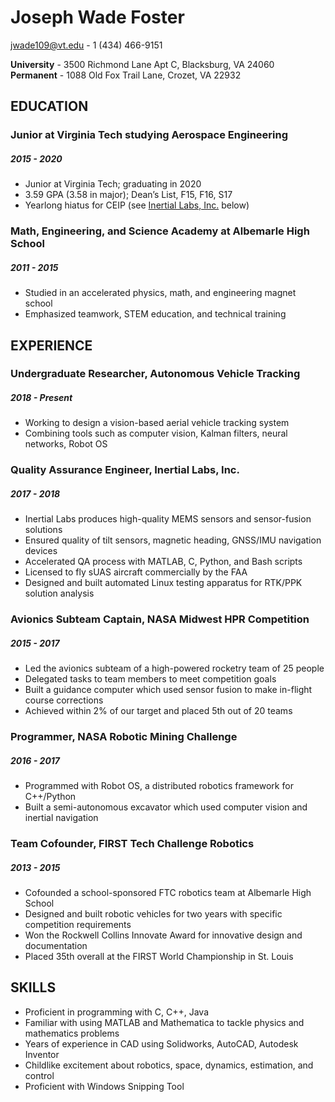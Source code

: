 # Joseph Wade Foster

jwade109@vt.edu - 1 (434) 466-9151

**University** - 3500 Richmond Lane Apt C, Blacksburg, VA 24060</br>
**Permanent** - 1088 Old Fox Trail Lane, Crozet, VA 22932

## EDUCATION

### Junior at Virginia Tech studying Aerospace Engineering
##### 2015 - 2020
* Junior at Virginia Tech; graduating in 2020
* 3.59 GPA (3.58 in major); Dean’s List, F15, F16, S17
* Yearlong hiatus for CEIP (see [Inertial Labs, Inc.](resume#inertial-labs-inc---quality-assurance-engineer) below)

### Math, Engineering, and Science Academy at Albemarle High School
##### 2011 - 2015
* Studied in an accelerated physics, math, and engineering magnet school
* Emphasized teamwork, STEM education, and technical training

## EXPERIENCE

### **Undergraduate Researcher, Autonomous Vehicle Tracking**
##### 2018 - Present
* Working to design a vision-based aerial vehicle tracking system
* Combining tools such as computer vision, Kalman filters, neural networks, Robot OS

### **Quality Assurance Engineer, Inertial Labs, Inc.**
##### 2017 - 2018
* Inertial Labs produces high-quality MEMS sensors and sensor-fusion solutions
* Ensured quality of tilt sensors, magnetic heading, GNSS/IMU navigation devices
* Accelerated QA process with MATLAB, C, Python, and Bash scripts
* Licensed to fly sUAS aircraft commercially by the FAA
* Designed and built automated Linux testing apparatus for RTK/PPK solution analysis

### **Avionics Subteam Captain, NASA Midwest HPR Competition**
##### 2015 - 2017
* Led the avionics subteam of a high-powered rocketry team of 25 people
* Delegated tasks to team members to meet competition goals
* Built a guidance computer which used sensor fusion to make in-flight course corrections
* Achieved within 2% of our target and placed 5th out of 20 teams

### **Programmer, NASA Robotic Mining Challenge**
##### 2016 - 2017
* Programmed with Robot OS, a distributed robotics framework for C++/Python
* Built a semi-autonomous excavator which used computer vision and inertial navigation

### **Team Cofounder, FIRST Tech Challenge Robotics**
##### 2013 - 2015
* Cofounded a school-sponsored FTC robotics team at Albemarle High School
* Designed and built robotic vehicles for two years with specific competition requirements
* Won the Rockwell Collins Innovate Award for innovative design and documentation
* Placed 35th overall at the FIRST World Championship in St. Louis

## SKILLS

* Proficient in programming with C, C++, Java
* Familiar with using MATLAB and Mathematica to tackle physics and mathematics problems
* Years of experience in CAD using Solidworks, AutoCAD, Autodesk Inventor
* Childlike excitement about robotics, space, dynamics, estimation, and control
* Proficient with Windows Snipping Tool
